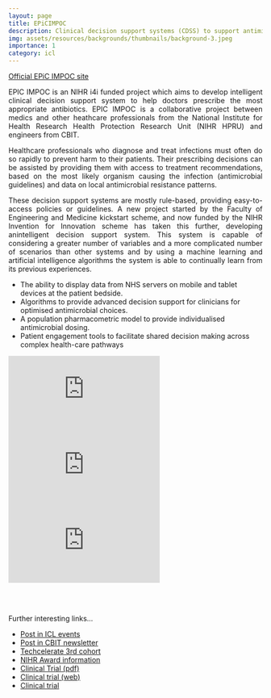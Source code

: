 ```yaml
---
layout: page
title: EPiCIMPOC
description: Clinical decision support systems (CDSS) to support antimicrobial therapy prescriptions.
img: assets/resources/backgrounds/thumbnails/background-3.jpeg
importance: 1
category: icl
---
```


<a href="https://bernardhernandezpe.wixsite.com/epicimpoc/"
   class="" target="_blank">
   Official EPiC IMPOC site
   <i class="fa fa-sm fa-link" aria-hidden="true"></i>
</a>

<p align="justify">
    EPIC IMPOC is an NIHR i4i funded project which aims to develop intelligent clinical decision support system 
    to help doctors prescribe the most appropriate antibiotics. EPIC IMPOC is a collaborative project between 
    medics and other heathcare professionals from the  National Institute for Health Research Health Protection 
    Research Unit (NIHR HPRU) and engineers from CBIT.
</p>

<p align="justify">
    Healthcare professionals who diagnose and treat infections must often do so rapidly to prevent harm to 
    their patients. Their prescribing decisions can be assisted by providing them with access to treatment 
    recommendations, based on the most likely organism causing the infection (antimicrobial guidelines) and 
    data on local antimicrobial resistance patterns. 
</p>

<p align="justify">
    These decision support systems are mostly rule-based, providing easy-to-access policies or guidelines. A 
    new project started by the Faculty of Engineering and Medicine kickstart scheme, and now funded by the 
    NIHR Invention for Innovation scheme has taken this further, developing anintelligent decision support 
    system. This system is capable of considering a greater number of variables and a more complicated number 
    of scenarios than other systems and by using a machine learning  and artificial intelligence algorithms 
    the system is able to continually learn from its previous experiences.
</p>

<ul>
    <li>The ability to display data from NHS servers on mobile and tablet devices at the patient bedside.</li>
    <li>Algorithms to provide advanced decision support for clinicians for optimised antimicrobial choices.</li>
    <li>A population pharmacometric model to provide individualised antimicrobial dosing.</li>
    <li>Patient engagement tools to facilitate shared decision making across complex health-care pathways</li>
</ul>

<div class="row">
    <div class="col-sm mt-6 mt-md-0">
        <iframe 
            class="rounded"
            src="https://www.youtube.com/embed/32pTOcXszyg" 
            title="YouTube video player" frameborder="0" 
            allow="accelerometer; autoplay; clipboard-write; encrypted-media; gyroscope; 
                   picture-in-picture" allowfullscreen>
        </iframe>    
    </div>
</div>

<div class="row">
    <div class="col-sm mt-6 mt-md-0">
        <iframe 
            class="rounded"
            src="https://www.youtube.com/embed/U-Qb8E4NLuQ" 
            title="YouTube video player" frameborder="0" 
            allow="accelerometer; autoplay; clipboard-write; encrypted-media; gyroscope; 
            picture-in-picture" allowfullscreen>
        </iframe>
    </div>
</div>

<div class="row">
    <div class="col-sm mt-6 mt-md-0">
        <iframe 
            class="rounded"
            src="https://www.youtube.com/embed/r4a4ZbbdlDA" 
            title="YouTube video player" frameborder="0" 
            allow="accelerometer; autoplay; clipboard-write; encrypted-media; gyroscope; picture-in-picture" 
            allowfullscreen>
        </iframe>
    </div>
</div>

<br><br>

Further interesting links...

<ul>
    <li><a href="https://www.imperial.ac.uk/events/101083/enhanced-personalised-and-integrated-care-for-infection-management-at-the-point-of-care/">Post in ICL events</a></li>
    <li><a href="https://www.imperial.ac.uk/bio-inspired-technology/research/infection-technology/epic-impoc/"> Post in CBIT newsletter</a></li>
    <li><a href="https://www.imperial.ac.uk/enterprise/staff/techcelerate/participants/cohort-three/"> Techcelerate 3rd cohort</a></li>
    <li><a href="https://fundingawards.nihr.ac.uk/award/II-LA-0214-20008">NIHR Award information</a></li>
    <li><a href="https://clinicaltrials.gov/ProvidedDocs/37/NCT04013737/Prot_SAP_000.pdf"> Clinical Trial (pdf) </a></li>
    <li><a href="https://ichgcp.net/clinical-trials-registry/NCT04013737"> Clinical trial (web) </a></li>
    <li><a href="https://clinicaltrials.gov/ct2/show/NCT04013737"> Clinical trial </a></li>
</ul>


<!--
<a href="https://fundingawards.nihr.ac.uk/award/II-LA-0214-20008" class="btn"> NIHR Award  </a>
<a href="https://www.imperial.ac.uk/bio-inspired-technology/research/infection-technology/epic-impoc/" class="btn"> ICL CBIT Post </a>
<a href="https://clinicaltrials.gov/ProvidedDocs/37/NCT04013737/Prot_SAP_000.pdf" class="btn"> Clinical Trial (pdf) </a>
<a href="https://ichgcp.net/clinical-trials-registry/NCT04013737" class="btn btn-outline-primary"> Clinical trial (web) </a>

EPSRC pump priming award, as part of Imperial Antimicrobial Resistance Collaborative (ARC) EMBRACE project,

-->
    
